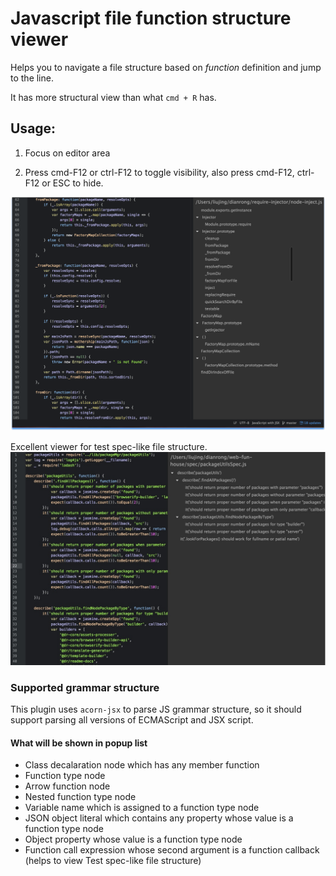 # Javascript file function structure viewer

Helps you to navigate a file structure based on *function* definition and jump to the line.

It has more structural view than what `cmd + R` has.

## Usage:
1. Focus on editor area

2. Press cmd-F12 or ctrl-F12 to toggle visibility, also press cmd-F12, ctrl-F12 or ESC to hide.

![](https://github.com/liujingbreak/atom-js-grammar/raw/master/preview.png)

Excellent viewer for test spec-like file structure.
![](https://github.com/liujingbreak/atom-js-grammar/raw/master/preview2.jpg)

### Supported grammar structure
This plugin uses `acorn-jsx` to parse JS grammar structure, so it should support parsing all versions of ECMAScript and JSX script.

#### What will be shown in popup list
- Class decalaration node which has any member function
- Function type node
- Arrow function node
- Nested function type node
- Variable name which is assigned to a function type node
- JSON object literal which contains any property whose value is a function type node
- Object property whose value is a function type node
- Function call expression whose second argument is a function callback (helps to view Test spec-like file structure)
